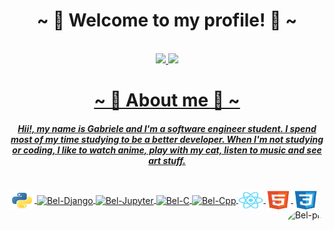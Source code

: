 <div align="center">
  <h1> ~ 🌺 Welcome to my profile! 🌺 ~ </h1>
  </br>
  <a href="https://github.com/berubel">
  <img height="180em" src="https://github-readme-stats.vercel.app/api?username=berubel&show_icons=true&theme=dracula&include_all_commits=true&count_private=true"/>
  <img height="180em" src="https://github-readme-stats.vercel.app/api/top-langs/?username=berubel&layout=compact&langs_count=7&theme=dracula"/>
  </br>
  <h1> ~ 🌺 About me 🌺 ~ </h1>
   <h5>
      Hii!, my name is Gabriele and I'm a software engineer student. 
      I spend most of my time studying to be a better developer. When I'm not studying or coding, I like to 
      watch anime, play with my cat, listen to music and see art stuff.
   </h5>
</div>

<div style="display: inline_block"><br>
  <img align="center" alt="Bel-Python" height="30" width="40" src="https://raw.githubusercontent.com/devicons/devicon/master/icons/python/python-original.svg">
  <img align="center" alt="Bel-Django" height="30" width="40" src="https://cdn.jsdelivr.net/gh/devicons/devicon/icons/django/django-plain.svg">
  <img align="center" alt="Bel-Jupyter" height="30" width="40" src="https://cdn.jsdelivr.net/gh/devicons/devicon/icons/jupyter/jupyter-original.svg"> 
  <img align="center" alt="Bel-C" height="30" width="40" src="https://cdn.jsdelivr.net/gh/devicons/devicon/icons/c/c-original.svg">
  <img align="center" alt="Bel-Cpp" height="30" width="40" src="https://cdn.jsdelivr.net/gh/devicons/devicon/icons/cplusplus/cplusplus-original.svg">
  <img align="center" alt="Bel-React" height="30" width="40" src="https://raw.githubusercontent.com/devicons/devicon/master/icons/react/react-original.svg">
  <img align="center" alt="Bel-HTML" height="30" width="40" src="https://raw.githubusercontent.com/devicons/devicon/master/icons/html5/html5-original.svg">
  <img align="center" alt="Bel-CSS" height="30" width="40" src="https://raw.githubusercontent.com/devicons/devicon/master/icons/css3/css3-original.svg">
  <img align="right" alt="Bel-pic" height="150" style="border-radius:50px;" src="https://drive.google.com/file/d/1DEcD8XZrTkrbPU75WKdYxL8ZdlJUVnmw/view?usp=sharing">
</div>
  
##

